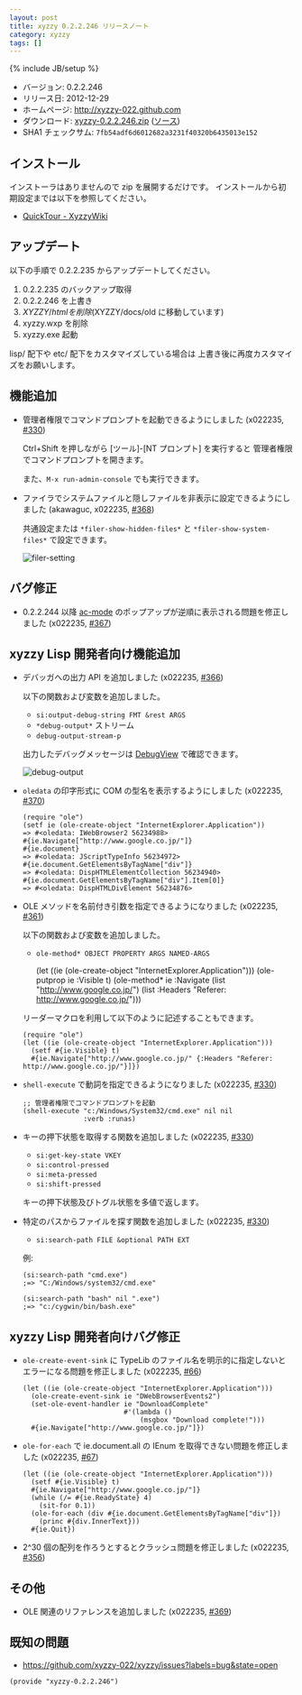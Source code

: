 ```yaml
---
layout: post
title: xyzzy 0.2.2.246 リリースノート
category: xyzzy
tags: []
---
```

{% include JB/setup %}

  * バージョン: 0.2.2.246
  * リリース日: 2012-12-29
  * ホームページ: <http://xyzzy-022.github.com>
  * ダウンロード: [xyzzy-0.2.2.246.zip](https://xyzzy-022.github.com/downloads/xyzzy-0.2.2.246.zip)
    ([ソース](https://xyzzy-022.github.com/downloads/xyzzy-src-0.2.2.246.zip))
  * SHA1 チェックサム: `7fb54adf6d6012682a3231f40320b6435013e152`


インストール
------------

インストーラはありませんので zip を展開するだけです。
インストールから初期設定までは以下を参照してください。

  * [QuickTour - XyzzyWiki]


アップデート
------------

以下の手順で 0.2.2.235 からアップデートしてください。

  1. 0.2.2.235 のバックアップ取得
  2. 0.2.2.246 を上書き
  3. $XYZZY/html を削除 ($XYZZY/docs/old に移動しています)
  4. xyzzy.wxp を削除
  5. xyzzy.exe 起動

lisp/ 配下や etc/ 配下をカスタマイズしている場合は
上書き後に再度カスタマイズをお願いします。


機能追加
--------

  * 管理者権限でコマンドプロンプトを起動できるようにしました (x022235, [#330])

    Ctrl+Shift を押しながら [ツール]-[NT プロンプト] を実行すると
    管理者権限でコマンドプロンプトを開きます。

    また、`M-x run-admin-console` でも実行できます。

  * ファイラでシステムファイルと隠しファイルを非表示に設定できるようにしました (akawaguc, x022235, [#368])

    共通設定または `*filer-show-hidden-files*` と `*filer-show-system-files*` で設定できます。

    ![filer-setting]

バグ修正
--------

  * 0.2.2.244 以降 [ac-mode] のポップアップが逆順に表示される問題を修正しました (x022235, [#367])

xyzzy Lisp 開発者向け機能追加
-----------------------------

  * デバッガへの出力 API を追加しました (x022235, [#366])

    以下の関数および変数を追加しました。

    * `si:output-debug-string FMT &rest ARGS`
    * `*debug-output*` ストリーム
    * `debug-output-stream-p`

    出力したデバッグメッセージは [DebugView] で確認できます。

    ![debug-output]

  * `oledata` の印字形式に COM の型名を表示するようにしました (x022235, [#370])

        (require "ole")
        (setf ie (ole-create-object "InternetExplorer.Application"))
        => #<oledata: IWebBrowser2 56234988>
        #{ie.Navigate["http://www.google.co.jp/"]}
        #{ie.document}
        => #<oledata: JScriptTypeInfo 56234972>
        #{ie.document.GetElementsByTagName["div"]}
        => #<oledata: DispHTMLElementCollection 56234940>
        #{ie.document.GetElementsByTagName["div"].Item[0]}
        => #<oledata: DispHTMLDivElement 56234876>

  * OLE メソッドを名前付き引数を指定できるようになりました (x022235, [#361])

    以下の関数および変数を追加しました。

    * `ole-method* OBJECT PROPERTY ARGS NAMED-ARGS`

        (let ((ie (ole-create-object "InternetExplorer.Application")))
          (ole-putprop ie :Visible t)
          (ole-method* ie :Navigate
                       (list "http://www.google.co.jp/")
                       (list :Headers "Referer: http://www.google.co.jp/")))

    リーダーマクロを利用して以下のように記述することもできます。

        (require "ole")
        (let ((ie (ole-create-object "InternetExplorer.Application")))
          (setf #{ie.Visible} t)
          #{ie.Navigate["http://www.google.co.jp/" {:Headers "Referer: http://www.google.co.jp/"}]})

  * `shell-execute` で動詞を指定できるようになりました (x022235, [#330])

        ;; 管理者権限でコマンドプロンプトを起動
        (shell-execute "c:/Windows/System32/cmd.exe" nil nil
                       :verb :runas)

  * キーの押下状態を取得する関数を追加しました (x022235, [#330])

    * `si:get-key-state VKEY`
    * `si:control-pressed`
    * `si:meta-pressed`
    * `si:shift-pressed`

    キーの押下状態及びトグル状態を多値で返します。

  * 特定のパスからファイルを探す関数を追加しました (x022235, [#330])

    * `si:search-path FILE &optional PATH EXT`

    例:

        (si:search-path "cmd.exe")
        ;=> "C:/Windows/system32/cmd.exe"

        (si:search-path "bash" nil ".exe")
        ;=> "c:/cygwin/bin/bash.exe"

xyzzy Lisp 開発者向けバグ修正
-----------------------------

  * `ole-create-event-sink` に TypeLib のファイル名を明示的に指定しないとエラーになる問題を修正しました (x022235, [#66])

        (let ((ie (ole-create-object "InternetExplorer.Application")))
          (ole-create-event-sink ie "DWebBrowserEvents2")
          (set-ole-event-handler ie "DownloadComplete"
                                 #'(lambda ()
                                     (msgbox "Download complete!")))
          #{ie.Navigate["http://www.google.co.jp/"]})

  * `ole-for-each` で ie.document.all の IEnum を取得できない問題を修正しました (x022235, [#67])

        (let ((ie (ole-create-object "InternetExplorer.Application")))
          (setf #{ie.Visible} t)
          #{ie.Navigate["http://www.google.co.jp/"]}
          (while (/= #{ie.ReadyState} 4)
            (sit-for 0.1))
          (ole-for-each (div #{ie.document.GetElementsByTagName["div"]})
            (princ #{div.InnerText}))
          #{ie.Quit})

  * 2^30 個の配列を作ろうとするとクラッシュ問題を修正しました (x022235, [#356])

その他
------

  * OLE 関連のリファレンスを追加しました (x022235, [#369])

既知の問題
----------

  * <https://github.com/xyzzy-022/xyzzy/issues?labels=bug&state=open>


`(provide "xyzzy-0.2.2.246")`

  [QuickTour - XyzzyWiki]: http://xyzzy.s53.xrea.com/wiki/index.php?QuickTour
  [ac-mode]: http://white.s151.xrea.com/wiki/index.php?script%2Fac-mode
  [filer-setting]: https://f.cloud.github.com/assets/1522408/34233/2f998aac-5107-11e2-8452-409b0467a0b2.png
  [debug-output]: https://f.cloud.github.com/assets/1522408/34249/4fe0a358-5108-11e2-9b8d-aee4e49f290e.png
  [DebugView]: http://technet.microsoft.com/ja-jp/sysinternals/bb896647.aspx
  [#66]: https://github.com/xyzzy-022/xyzzy/issues/66
  [#67]: https://github.com/xyzzy-022/xyzzy/issues/67
  [#330]: https://github.com/xyzzy-022/xyzzy/issues/330
  [#356]: https://github.com/xyzzy-022/xyzzy/issues/356
  [#361]: https://github.com/xyzzy-022/xyzzy/issues/361
  [#366]: https://github.com/xyzzy-022/xyzzy/issues/366
  [#367]: https://github.com/xyzzy-022/xyzzy/issues/367
  [#368]: https://github.com/xyzzy-022/xyzzy/issues/368
  [#369]: https://github.com/xyzzy-022/xyzzy/issues/369
  [#370]: https://github.com/xyzzy-022/xyzzy/issues/370
